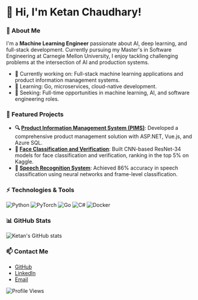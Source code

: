 # 👋 Hi, I'm Ketan Chaudhary!

### 🚀 About Me
I'm a **Machine Learning Engineer** passionate about AI, deep learning, and full-stack development. Currently pursuing my Master's in Software Engineering at Carnegie Mellon University, I enjoy tackling challenging problems at the intersection of AI and production systems.

- 🔭 Currently working on: Full-stack machine learning applications and product information management systems.
- 🌱 Learning: Go, microservices, cloud-native development.
- 💼 Seeking: Full-time opportunities in machine learning, AI, and software engineering roles.

### 🌟 Featured Projects
- **🔍 [Product Information Management System (PIMS)](https://github.com/your-username/PIMS)**: Developed a comprehensive product management solution with ASP.NET, Vue.js, and Azure SQL.
- **🧠 [Face Classification and Verification](https://github.com/your-username/face-classification-verification)**: Built CNN-based ResNet-34 models for face classification and verification, ranking in the top 5% on Kaggle.
- **🎤 [Speech Recognition System](https://github.com/your-username/speech-recognition)**: Achieved 86% accuracy in speech classification using neural networks and frame-level classification.

### ⚡️ Technologies & Tools
![Python](https://img.shields.io/badge/-Python-333333?style=flat&logo=python&logoColor=FFD43B)
![PyTorch](https://img.shields.io/badge/-PyTorch-333333?style=flat&logo=pytorch&logoColor=EE4C2C)
![Go](https://img.shields.io/badge/-Go-333333?style=flat&logo=go&logoColor=00ADD8)
![C#](https://img.shields.io/badge/-C%23-333333?style=flat&logo=csharp&logoColor=239120)
![Docker](https://img.shields.io/badge/-Docker-333333?style=flat&logo=docker&logoColor=2496ED)

### 📊 GitHub Stats
![Ketan's GitHub stats](https://github-readme-stats.vercel.app/api?username=your-username&show_icons=true&theme=midnight-purple)

### 📫 Contact Me
- [GitHub](https://github.com/your-username) 
- [LinkedIn](https://www.linkedin.com/in/ketan-chaudhary/)
- [Email](mailto:ketan.chaudhary@example.com)

![Profile Views](https://komarev.com/ghpvc/?username=your-username&color=brightgreen)
